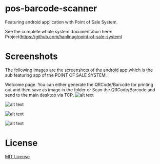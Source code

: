 # pos-barcode-scanner
Featuring android application with Point of Sale System.

See the complete whole system documentation here: Project(https://github.com/hanlinag/point-of-sale-system)

# Screenshots
The following images are the screenshots of the android app which is the sub featuring app of the POINT OF SALE SYSTEM.

Welcome page. You can either generate the QRCode/Barcode for printing out and then save as image in the folder or Scan the QRCode/Barcode and send to the main desktop via TCP.
![alt text](https://github.com/hanlinag/pos-barcode-scanner/blob/master/images/ss1.png?raw=true)


![alt text](https://github.com/hanlinag/pos-barcode-scanner/blob/master/images/ss2.png?raw=true)

![alt text](https://github.com/hanlinag/pos-barcode-scanner/blob/master/images/ss3.png?raw=true)

![alt text](https://github.com/hanlinag/pos-barcode-scanner/blob/master/images/ss4.png?raw=truee)


# License
[MIT License](LICENSE)

